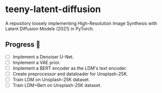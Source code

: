 # teeny-latent-diffusion
A repository loosely implementing High-Resolution Image Synthesis with Latent Diffusion Models (2021) in PyTorch.

## Progress 🚧
- [ ] Implement a Denoiser U-Net.
- [ ] Implement a VAE prior.
- [ ] Implement a BERT encoder as the LDM's text encoder.
- [ ] Create preprocessor and dataloader for Unsplash-25K.
- [ ] Train LDM on Unsplash-25K dataset.
- [ ] Train LDM+Bert on Unsplash-25K dataset.